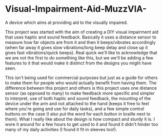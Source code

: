 # Visual-Impairment-Aid-MuzzVIA-
A device which aims at providing aid to the visually impaired.



This project was  started with the aim of creating a DIY visual impairment aid that uses haptic and sound feedback. Basically it uses a distance sensor to measure how far objects are from it and then it beeps/vibrates accordingly (when far away it gives slow vibrations/long beep delay and close up it gives fast vibrations/quick beeps). Real quick we'll like to acknowledge that we are not the first to do something like this, but we we'll be adding a few features to it that would make it distinct from the designs you might have seen.


 This isn't being used for commercial purposes but just as a guide for others to make them for people who would actually benefit from having them. The difference between this project and others is this project uses one distance sensor (as opposed to many) to make feedback more specific and simpler to interpret, use of both haptic and sound feedback, the mounting of the device under the arm and not attached to the hand (keeps it free to feel where you're going and use for daily tasks), and a few simple control buttons on the case (I also put the word for each button in braille next to them). What I really like about the design is how compact and sturdy it is. I wore it around for a few hours to get used to it and found it didn't hinder too many of my daily activities (I found it fit in sleeves too!).